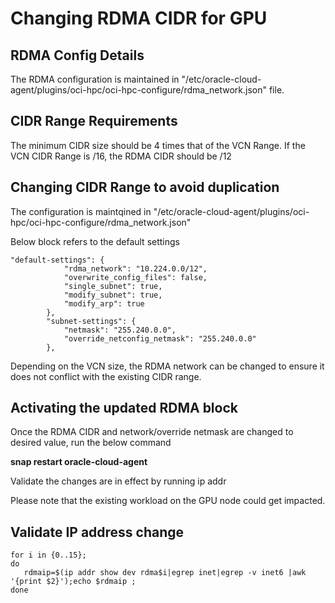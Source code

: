 # Changing RDMA CIDR for GPU

## RDMA Config Details

The RDMA configuration is maintained in "/etc/oracle-cloud-agent/plugins/oci-hpc/oci-hpc-configure/rdma_network.json" file.

## CIDR Range Requirements

The minimum CIDR size should be 4 times that of the VCN Range. If the VCN CIDR Range is /16, the RDMA CIDR should be /12

## Changing CIDR Range to avoid duplication

The configuration is maintqined in "/etc/oracle-cloud-agent/plugins/oci-hpc/oci-hpc-configure/rdma_network.json" 

Below block refers to the default settings 

```
"default-settings": {
            "rdma_network": "10.224.0.0/12",
            "overwrite_config_files": false,
            "single_subnet": true,
            "modify_subnet": true,
            "modify_arp": true
        },
        "subnet-settings": {
            "netmask": "255.240.0.0",
            "override_netconfig_netmask": "255.240.0.0"
        },
```

Depending on the VCN size, the RDMA network can be changed to ensure it does not conflict with the existing CIDR range.

## Activating the updated RDMA block

Once the RDMA CIDR and network/override netmask are changed to desired value, run the below command

**snap restart oracle-cloud-agent**

Validate the changes are in effect by running ip addr 

Please note that the existing workload on the GPU node could get impacted.

## Validate IP address change ##

```
for i in {0..15};
do
   rdmaip=$(ip addr show dev rdma$i|egrep inet|egrep -v inet6 |awk '{print $2}');echo $rdmaip ;
done

```

